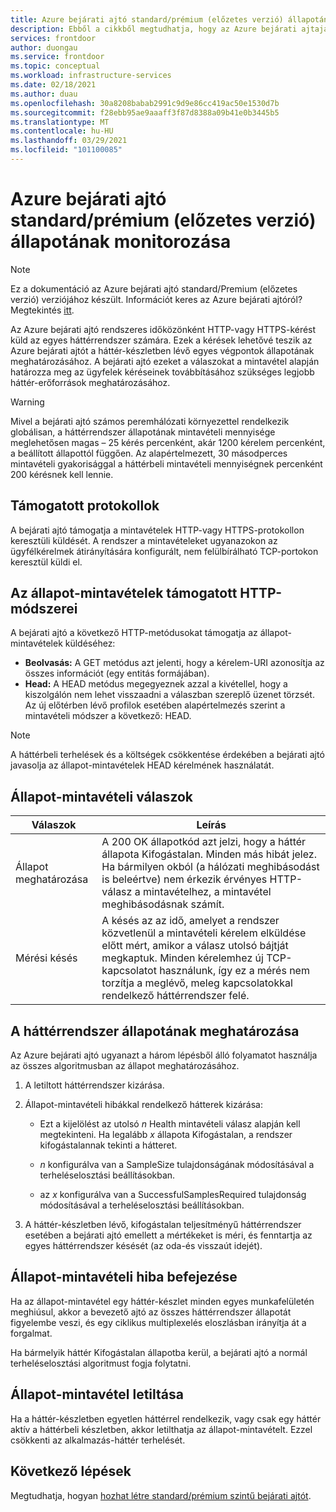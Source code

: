 ```yaml
---
title: Azure bejárati ajtó standard/prémium (előzetes verzió) állapotának monitorozása
description: Ebből a cikkből megtudhatja, hogy az Azure bejárati ajtaja hogyan figyeli a háttér állapotát.
services: frontdoor
author: duongau
ms.service: frontdoor
ms.topic: conceptual
ms.workload: infrastructure-services
ms.date: 02/18/2021
ms.author: duau
ms.openlocfilehash: 30a8208babab2991c9d9e86cc419ac50e1530d7b
ms.sourcegitcommit: f28ebb95ae9aaaff3f87d8388a09b41e0b3445b5
ms.translationtype: MT
ms.contentlocale: hu-HU
ms.lasthandoff: 03/29/2021
ms.locfileid: "101100085"
---
```

# <a name="azure-front-door-standardpremium-preview-health-probe-monitoring"></a>Azure bejárati ajtó standard/prémium (előzetes verzió) állapotának monitorozása

> [!Note]
> Ez a dokumentáció az Azure bejárati ajtó standard/Premium (előzetes verzió) verziójához készült. Információt keres az Azure bejárati ajtóról? Megtekintés [itt](../front-door-overview.md).

Az Azure bejárati ajtó rendszeres időközönként HTTP-vagy HTTPS-kérést küld az egyes háttérrendszer számára. Ezek a kérések lehetővé teszik az Azure bejárati ajtót a háttér-készletben lévő egyes végpontok állapotának meghatározásához. A bejárati ajtó ezeket a válaszokat a mintavétel alapján határozza meg az ügyfelek kéréseinek továbbításához szükséges legjobb háttér-erőforrások meghatározásához. 

> [!WARNING]
> Mivel a bejárati ajtó számos peremhálózati környezettel rendelkezik globálisan, a háttérrendszer állapotának mintavételi mennyisége meglehetősen magas – 25 kérés percenként, akár 1200 kérelem percenként, a beállított állapottól függően. Az alapértelmezett, 30 másodperces mintavételi gyakorisággal a háttérbeli mintavételi mennyiségnek percenként 200 kérésnek kell lennie.

## <a name="supported-protocols"></a>Támogatott protokollok

A bejárati ajtó támogatja a mintavételek HTTP-vagy HTTPS-protokollon keresztüli küldését. A rendszer a mintavételeket ugyanazokon az ügyfélkérelmek átirányítására konfigurált, nem felülbírálható TCP-portokon keresztül küldi el.

## <a name="supported-http-methods-for-health-probes"></a>Az állapot-mintavételek támogatott HTTP-módszerei

A bejárati ajtó a következő HTTP-metódusokat támogatja az állapot-mintavételek küldéséhez:

* **Beolvasás:** A GET metódus azt jelenti, hogy a kérelem-URI azonosítja az összes információt (egy entitás formájában).
* **Head:** A HEAD metódus megegyeznek azzal a kivétellel, hogy a kiszolgálón nem lehet visszaadni a válaszban szereplő üzenet törzsét. Az új előtérben lévő profilok esetében alapértelmezés szerint a mintavételi módszer a következő: HEAD.

> [!NOTE]
> A háttérbeli terhelések és a költségek csökkentése érdekében a bejárati ajtó javasolja az állapot-mintavételek HEAD kérelmének használatát.

## <a name="health-probe-responses"></a>Állapot-mintavételi válaszok

| Válaszok  | Leírás | 
| ------------- | ------------- |
| Állapot meghatározása  |  A 200 OK állapotkód azt jelzi, hogy a háttér állapota Kifogástalan. Minden más hibát jelez. Ha bármilyen okból (a hálózati meghibásodást is beleértve) nem érkezik érvényes HTTP-válasz a mintavételhez, a mintavétel meghibásodásnak számít.|
| Mérési késés  | A késés az az idő, amelyet a rendszer közvetlenül a mintavételi kérelem elküldése előtt mért, amikor a válasz utolsó bájtját megkaptuk. Minden kérelemhez új TCP-kapcsolatot használunk, így ez a mérés nem torzítja a meglévő, meleg kapcsolatokkal rendelkező háttérrendszer felé.  |

## <a name="how-front-door-determines-backend-health"></a>A háttérrendszer állapotának meghatározása

Az Azure bejárati ajtó ugyanazt a három lépésből álló folyamatot használja az összes algoritmusban az állapot meghatározásához.

1. A letiltott háttérrendszer kizárása.

1. Állapot-mintavételi hibákkal rendelkező hátterek kizárása:

    * Ezt a kijelölést az utolsó _n_ Health mintavételi válasz alapján kell megtekinteni. Ha legalább _x_ állapota Kifogástalan, a rendszer kifogástalannak tekinti a hátteret.

    * _n_ konfigurálva van a SampleSize tulajdonságának módosításával a terheléselosztási beállításokban.

    * az _x_ konfigurálva van a SuccessfulSamplesRequired tulajdonság módosításával a terheléselosztási beállításokban.

1. A háttér-készletben lévő, kifogástalan teljesítményű háttérrendszer esetében a bejárati ajtó emellett a mértékeket is méri, és fenntartja az egyes háttérrendszer késését (az oda-és visszaút idejét).


## <a name="complete-health-probe-failure"></a>Állapot-mintavételi hiba befejezése

Ha az állapot-mintavétel egy háttér-készlet minden egyes munkafelületén meghiúsul, akkor a bevezető ajtó az összes háttérrendszer állapotát figyelembe veszi, és egy ciklikus multiplexelés eloszlásban irányítja át a forgalmat.

Ha bármelyik háttér Kifogástalan állapotba kerül, a bejárati ajtó a normál terheléselosztási algoritmust fogja folytatni.

## <a name="disabling-health-probes"></a>Állapot-mintavétel letiltása

Ha a háttér-készletben egyetlen háttérrel rendelkezik, vagy csak egy háttér aktív a háttérbeli készletben, akkor letilthatja az állapot-mintavételt. Ezzel csökkenti az alkalmazás-háttér terhelését.

## <a name="next-steps"></a>Következő lépések

Megtudhatja, hogyan [hozhat létre standard/prémium szintű bejárati ajtót](create-front-door-portal.md).
